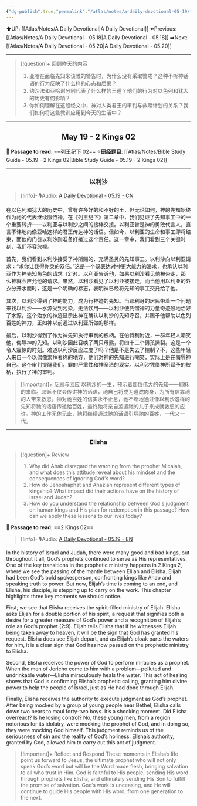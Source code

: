 ```yaml
---
{"dg-publish":true,"permalink":"/atlas/notes/a-daily-devotional-05-19/","noteIcon":""}
---
```


 ⬆️UP: [[Atlas/Notes/A Daily Devotional\|A Daily Devotional]]
⬅️Previous: [[Atlas/Notes/A Daily Devotional - 05.18\|A Daily Devotional - 05.18]]
➡️Next: [[Atlas/Notes/A Daily Devotional - 05.20\|A Daily Devotional - 05.20]]

---

> [!question]+ 回顾昨天的内容
> 1. 亚哈在面临先知米该雅的警告时，为什么没有采取警戒？这种不听神话语的行为反映了什么样的心态和后果？
> 2. ⁠约沙法和亚哈谢分别代表了什么样的王道？他们的行为对以色列和犹大的历史有何影响？
> 3. 你如何理解在这段经文中，神对人类君王的审判与救赎计划的关系？我们如何将这些教训应用到今天的生活中？

---
## <center>May 19 -  2 Kings 02</center>

📖 **Passage to read**: ==列王纪下 02==
⭐**研经题目**: [[Atlas/Notes/Bible Study Guide - 05.19 - 2 Kings 02\|Bible Study Guide - 05.19 - 2 Kings 02]]

---
### <center>以利沙</center>

> [!info]- 🎙️Audio: [A Daily Devotional - 05.19 - CN]()

在以色列和犹大的历史中，曾有许多好的和不好的王，但无论如何，神的先知始终作为祂的代表继续服侍神。在《列王纪下》第二章中，我们见证了先知事工中的一个重要转折——以利亚与以利沙之间的接棒交接。以利亚曾是神的勇敢代言人，直言不讳地向像亚哈这样的君王传达神的话语。但如今，以利亚的生命和事工即将结束，而他的门徒以利沙则准备好接过这个责任。这一章中，我们看到三个关键时刻，我们不容忽视。

首先，我们看到以利沙接受了神所赐的、充满圣灵的先知事工。以利沙向以利亚请求：“求你让我得你灵的双倍。”这是一个既表达对神更大能力的渴求，也承认以利亚作为神先知角色的请求（2:9）。以利亚告诉他，如果以利沙看见他被带走，那么神就会应允他的请求。果然，以利沙看见了以利亚被接走，而当他用以利亚的外衣分开水面时，这是一个明确的标志，表明神已经将先知的事工交托给了他。

其次，以利沙得到了神的能力，成为行神迹的先知。当耶利哥的居民带着一个问题来找以利沙——水源受到污染，无法饮用——以利沙便凭借神的力量奇迹般地治好了水源。这个治水的神迹显示出神在确认以利沙的先知呼召，并赐予他帮助以色列百姓的神力，正如神以前通过以利亚所做的那样。

最后，以利沙得到了作为神先知执行审判的权柄。在伯特利附近，一群年轻人嘲笑他，侮辱神的先知。以利沙因此召唤了两只母熊，将四十二个男孩撕裂。这是一个令人震惊的时刻。难道以利沙反应过度了吗？他是不是失去了控制？不，这些年轻人来自一个以偶像崇拜著称的地方，他们对神的先知进行嘲笑，实际上是在侮辱神自己。这个审判提醒我们，罪的严重性和神圣洁的现实。以利沙凭借神所赋予的权柄，执行了神的审判。

> [!important]+ 反思与回应
以利沙的一生，预示着那位伟大的先知——耶稣的来临。耶稣不仅会传讲神的话语，祂自己将成为道成肉身，为所有信靠祂的人带来救恩。神对祂百姓的信实永不止息，祂不断地通过像以利沙这样的先知将祂的话语传递给百姓，最终祂将亲自差遣祂的儿子来成就救恩的应许。神的工作无休无止，祂将继续通过祂的话语引导祂的百姓，一代又一代。



---
### <center>Elisha</center>

> [!question]+ Review
> 1. Why did Ahab disregard the warning from the prophet Micaiah, and what does this attitude reveal about his mindset and the consequences of ignoring God's word?
> 2. How do Jehoshaphat and Ahaziah represent different types of kingship? What impact did their actions have on the history of Israel and Judah?
> 3. How do you understand the relationship between God's judgment on human kings and His plan for redemption in this passage? How can we apply these lessons to our lives today?

📖 **Passage to read**: ==2 Kings 02==

> [!info]- 🎙️Audio: [A Daily Devotional - 05.19 - EN]()  


In the history of Israel and Judah, there were many good and bad kings, but throughout it all, God’s prophets continued to serve as His representatives. One of the key transitions in the prophetic ministry happens in 2 Kings 2, where we see the passing of the mantle between Elijah and Elisha. Elijah had been God’s bold spokesperson, confronting kings like Ahab and speaking truth to power. But now, Elijah’s time is coming to an end, and Elisha, his disciple, is stepping up to carry on the work. This chapter highlights three key moments we should notice.

First, we see that Elisha receives the spirit-filled ministry of Elijah. Elisha asks Elijah for a double portion of his spirit, a request that signifies both a desire for a greater measure of God’s power and a recognition of Elijah’s role as God’s prophet (2:9). Elijah tells Elisha that if he witnesses Elijah being taken away to heaven, it will be the sign that God has granted his request. Elisha does see Elijah depart, and as Elijah’s cloak parts the waters for him, it is a clear sign that God has now passed on the prophetic ministry to Elisha.

Second, Elisha receives the power of God to perform miracles as a prophet. When the men of Jericho come to him with a problem—polluted and undrinkable water—Elisha miraculously heals the water. This act of healing shows that God is confirming Elisha’s prophetic calling, granting him divine power to help the people of Israel, just as He had done through Elijah.

Finally, Elisha receives the authority to execute judgment as God’s prophet. After being mocked by a group of young people near Bethel, Elisha calls down two bears to maul forty-two boys. It’s a shocking moment. Did Elisha overreact? Is he losing control? No, these young men, from a region notorious for its idolatry, were mocking the prophet of God, and in doing so, they were mocking God himself. This judgment reminds us of the seriousness of sin and the reality of God’s holiness. Elisha’s authority, granted by God, allowed him to carry out this act of judgment.

> [!important]+ Reflect and Respond
These moments in Elisha’s life point us forward to Jesus, the ultimate prophet who will not only speak God’s word but will be the Word made flesh, bringing salvation to all who trust in Him. God is faithful to His people, sending His word through prophets like Elisha, and ultimately sending His Son to fulfill the promise of salvation. God’s work is unceasing, and He will continue to guide His people with His word, from one generation to the next.












